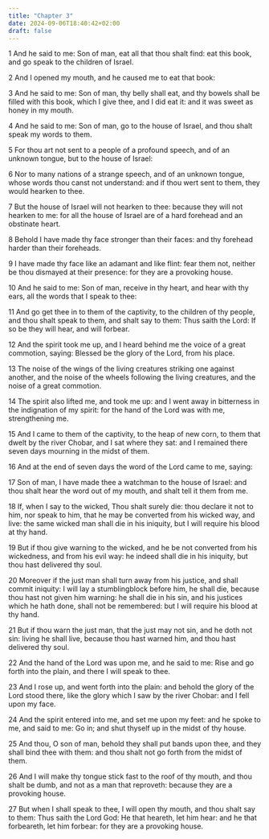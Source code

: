 ```yaml
---
title: "Chapter 3"
date: 2024-09-06T18:40:42+02:00
draft: false
---
```




1 And he said to me: Son of man, eat all that thou shalt find: eat this book, and go speak to the children of Israel.

2 And I opened my mouth, and he caused me to eat that book:

3 And he said to me: Son of man, thy belly shall eat, and thy bowels shall be filled with this book, which I give thee, and I did eat it: and it was sweet as honey in my mouth.

4 And he said to me: Son of man, go to the house of Israel, and thou shalt speak my words to them.

5 For thou art not sent to a people of a profound speech, and of an unknown tongue, but to the house of Israel:

6 Nor to many nations of a strange speech, and of an unknown tongue, whose words thou canst not understand: and if thou wert sent to them, they would hearken to thee.

7 But the house of Israel will not hearken to thee: because they will not hearken to me: for all the house of Israel are of a hard forehead and an obstinate heart.

8 Behold I have made thy face stronger than their faces: and thy forehead harder than their foreheads.

9 I have made thy face like an adamant and like flint: fear them not, neither be thou dismayed at their presence: for they are a provoking house.

10 And he said to me: Son of man, receive in thy heart, and hear with thy ears, all the words that I speak to thee:

11 And go get thee in to them of the captivity, to the children of thy people, and thou shalt speak to them, and shalt say to them: Thus saith the Lord: If so be they will hear, and will forbear.

12 And the spirit took me up, and I heard behind me the voice of a great commotion, saying: Blessed be the glory of the Lord, from his place.

13 The noise of the wings of the living creatures striking one against another, and the noise of the wheels following the living creatures, and the noise of a great commotion.

14 The spirit also lifted me, and took me up: and I went away in bitterness in the indignation of my spirit: for the hand of the Lord was with me, strengthening me.

15 And I came to them of the captivity, to the heap of new corn, to them that dwelt by the river Chobar, and I sat where they sat: and I remained there seven days mourning in the midst of them.

16 And at the end of seven days the word of the Lord came to me, saying:

17 Son of man, I have made thee a watchman to the house of Israel: and thou shalt hear the word out of my mouth, and shalt tell it them from me.

18 If, when I say to the wicked, Thou shalt surely die: thou declare it not to him, nor speak to him, that he may be converted from his wicked way, and live: the same wicked man shall die in his iniquity, but I will require his blood at thy hand.

19 But if thou give warning to the wicked, and he be not converted from his wickedness, and from his evil way: he indeed shall die in his iniquity, but thou hast delivered thy soul.

20 Moreover if the just man shall turn away from his justice, and shall commit iniquity: I will lay a stumblingblock before him, he shall die, because thou hast not given him warning: he shall die in his sin, and his justices which he hath done, shall not be remembered: but I will require his blood at thy hand.

21 But if thou warn the just man, that the just may not sin, and he doth not sin: living he shall live, because thou hast warned him, and thou hast delivered thy soul.

22 And the hand of the Lord was upon me, and he said to me: Rise and go forth into the plain, and there I will speak to thee.

23 And I rose up, and went forth into the plain: and behold the glory of the Lord stood there, like the glory which I saw by the river Chobar: and I fell upon my face.

24 And the spirit entered into me, and set me upon my feet: and he spoke to me, and said to me: Go in; and shut thyself up in the midst of thy house.

25 And thou, O son of man, behold they shall put bands upon thee, and they shall bind thee with them: and thou shalt not go forth from the midst of them.

26 And I will make thy tongue stick fast to the roof of thy mouth, and thou shalt be dumb, and not as a man that reproveth: because they are a provoking house.

27 But when I shall speak to thee, I will open thy mouth, and thou shalt say to them: Thus saith the Lord God: He that heareth, let him hear: and he that forbeareth, let him forbear: for they are a provoking house.

